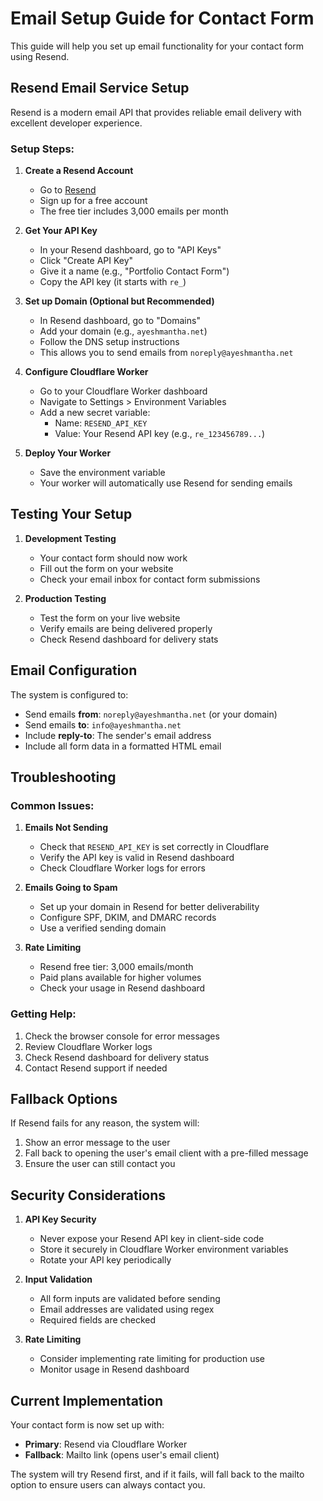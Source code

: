 # Email Setup Guide for Contact Form

This guide will help you set up email functionality for your contact form using Resend.

## Resend Email Service Setup

Resend is a modern email API that provides reliable email delivery with excellent developer experience.

### Setup Steps:

1. **Create a Resend Account**
   - Go to [Resend](https://resend.com/)
   - Sign up for a free account
   - The free tier includes 3,000 emails per month

2. **Get Your API Key**
   - In your Resend dashboard, go to "API Keys"
   - Click "Create API Key"
   - Give it a name (e.g., "Portfolio Contact Form")
   - Copy the API key (it starts with `re_`)

3. **Set up Domain (Optional but Recommended)**
   - In Resend dashboard, go to "Domains"
   - Add your domain (e.g., `ayeshmantha.net`)
   - Follow the DNS setup instructions
   - This allows you to send emails from `noreply@ayeshmantha.net`

4. **Configure Cloudflare Worker**
   - Go to your Cloudflare Worker dashboard
   - Navigate to Settings > Environment Variables
   - Add a new secret variable:
     - Name: `RESEND_API_KEY`
     - Value: Your Resend API key (e.g., `re_123456789...`)

5. **Deploy Your Worker**
   - Save the environment variable
   - Your worker will automatically use Resend for sending emails

## Testing Your Setup

1. **Development Testing**
   - Your contact form should now work
   - Fill out the form on your website
   - Check your email inbox for contact form submissions

2. **Production Testing**
   - Test the form on your live website
   - Verify emails are being delivered properly
   - Check Resend dashboard for delivery stats

## Email Configuration

The system is configured to:
- Send emails **from**: `noreply@ayeshmantha.net` (or your domain)
- Send emails **to**: `info@ayeshmantha.net`
- Include **reply-to**: The sender's email address
- Include all form data in a formatted HTML email

## Troubleshooting

### Common Issues:

1. **Emails Not Sending**
   - Check that `RESEND_API_KEY` is set correctly in Cloudflare
   - Verify the API key is valid in Resend dashboard
   - Check Cloudflare Worker logs for errors

2. **Emails Going to Spam**
   - Set up your domain in Resend for better deliverability
   - Configure SPF, DKIM, and DMARC records
   - Use a verified sending domain

3. **Rate Limiting**
   - Resend free tier: 3,000 emails/month
   - Paid plans available for higher volumes
   - Check your usage in Resend dashboard

### Getting Help:

1. Check the browser console for error messages
2. Review Cloudflare Worker logs
3. Check Resend dashboard for delivery status
4. Contact Resend support if needed

## Fallback Options

If Resend fails for any reason, the system will:
1. Show an error message to the user
2. Fall back to opening the user's email client with a pre-filled message
3. Ensure the user can still contact you

## Security Considerations

1. **API Key Security**
   - Never expose your Resend API key in client-side code
   - Store it securely in Cloudflare Worker environment variables
   - Rotate your API key periodically

2. **Input Validation**
   - All form inputs are validated before sending
   - Email addresses are validated using regex
   - Required fields are checked

3. **Rate Limiting**
   - Consider implementing rate limiting for production use
   - Monitor usage in Resend dashboard

## Current Implementation

Your contact form is now set up with:
- **Primary**: Resend via Cloudflare Worker
- **Fallback**: Mailto link (opens user's email client)

The system will try Resend first, and if it fails, will fall back to the mailto option to ensure users can always contact you.
